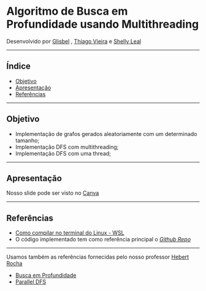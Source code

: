 
# Algoritmo de Busca em Profundidade usando Multithreading

Desenvolvido por [Glisbel](https://github.com/glisbel?tab=repositories) , [Thiago Vieira](https://github.com/MustPlay) e [Shelly Leal](https://github.com/ShellyLeal05)

---

## Índice

- [Objetivo](#Objetivo)
- [Apresentação](#Apresentação)
- [Referências](#Referências)

---  

## Objetivo 

- Implementação de grafos gerados aleatoriamente com um determinado tamanho;
- Implementação DFS com multithreading;
- Implementação DFS com uma thread;

----

## Apresentação 

Nosso slide pode ser visto no [Canva](https://www.canva.com/design/DAFgLyILcTQ/Rd32YcKOnL9_74vGDcD4cg/edit?utm_content=DAFgLyILcTQ&utm_campaign=designshare&utm_medium=link2&utm_source=sharebutton)

---

## Referências

- [Como compilar no terminal do Linux - WSL](https://ling123labs.com/posts/WSL-files-in-Windows-and-vice-versa/)
- O código implementado tem como referência principal o [_Github Repo_](https://github.com/ed-henrique/dfs-multithreading)

----

Usamos também as referências fornecidas pelo nosso professor [Hebert Rocha](https://github.com/hbgit)

- [Busca em Profundidade](https://www.ime.usp.br/~pf/algoritmos_para_grafos/aulas/dfs.html)
- [Parallel DFS](https://www.daniweb.com/programming/software-development/threads/456242/parallel-dfs)
